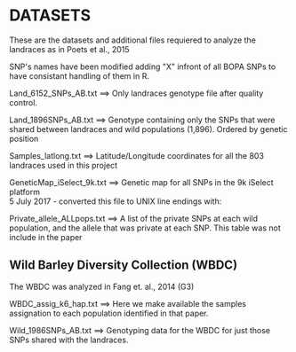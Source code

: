 DATASETS
========
 
These are the datasets and additional files requiered to analyze the landraces as in Poets et al., 2015

SNP's names have been modified adding "X" infront of all BOPA SNPs to have consistant handling of them in R.

Land_6152_SNPs_AB.txt ==> Only landraces genotype file after quality control.

Land_1896SNPs_AB.txt  ==> Genotype containing only the SNPs that were shared between landraces and wild populations (1,896). 
			  Ordered by genetic position

Samples_latlong.txt ==> Latitude/Longitude coordinates for all the 803 landraces used in this project

GeneticMap_iSelect_9k.txt ==> Genetic map for all SNPs in the 9k iSelect platform  
    5 July 2017 - converted this file to UNIX line endings with: 

Private_allele_ALLpops.txt ==> A list of the private SNPs at each wild population, and the allele that was private at each SNP. This table was not include in the paper



Wild Barley Diversity Collection (WBDC)
---------------------------------------
The WBDC was analyzed in Fang et. al., 2014 (G3)

WBDC_assig_k6_hap.txt ==> Here we make available the samples assignation to each population identified in that paper.

Wild_1986SNPs_AB.txt  ==> Genotyping data for the WBDC for just those SNPs shared with the landraces.
